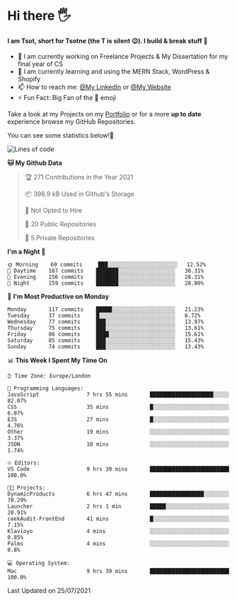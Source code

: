 # Hi there :raised_hand_with_fingers_splayed:
#### I am Tsot, short for Tsotne (the T is silent :wink:). I build & break stuff :space_invader:
- :telescope: I am currently working on Freelance Projects & My Dissertation for my final year of CS
- :seedling: I am currently learning and using the MERN Stack, WordPress & Shopify
- :mailbox: How to reach me: [@My LinkedIn](https://www.linkedin.com/in/tsotne-gvadzabia/) or [@My Website](https://tsotnegvadzabia.me/contact)
- :zap: Fun Fact: Big Fan of the :space_invader: emoji

Take a look at my Projects on my [Portfolio](https://tsotnegvadzabia.me/) or for a more **up to date** experience browse my GitHub Repositories.

You can see some statistics below!:space_invader:
<!--START_SECTION:waka-->
![Lines of code](https://img.shields.io/badge/From%20Hello%20World%20I%27ve%20Written-3.5%20million%20lines%20of%20code-blue)

**🐱 My Github Data** 

> 🏆 271 Contributions in the Year 2021
 > 
> 📦 398.9 kB Used in Github's Storage 
 > 
> 🚫 Not Opted to Hire
 > 
> 📜 20 Public Repositories 
 > 
> 🔑 5 Private Repositories  
 > 
**I'm a Night 🦉** 

```text
🌞 Morning    69 commits     ███░░░░░░░░░░░░░░░░░░░░░░   12.52% 
🌆 Daytime    167 commits    ███████░░░░░░░░░░░░░░░░░░   30.31% 
🌃 Evening    156 commits    ███████░░░░░░░░░░░░░░░░░░   28.31% 
🌙 Night      159 commits    ███████░░░░░░░░░░░░░░░░░░   28.86%

```
📅 **I'm Most Productive on Monday** 

```text
Monday       117 commits    █████░░░░░░░░░░░░░░░░░░░░   21.23% 
Tuesday      37 commits     █░░░░░░░░░░░░░░░░░░░░░░░░   6.72% 
Wednesday    77 commits     ███░░░░░░░░░░░░░░░░░░░░░░   13.97% 
Thursday     75 commits     ███░░░░░░░░░░░░░░░░░░░░░░   13.61% 
Friday       86 commits     ████░░░░░░░░░░░░░░░░░░░░░   15.61% 
Saturday     85 commits     ███░░░░░░░░░░░░░░░░░░░░░░   15.43% 
Sunday       74 commits     ███░░░░░░░░░░░░░░░░░░░░░░   13.43%

```


📊 **This Week I Spent My Time On** 

```text
⌚︎ Time Zone: Europe/London

💬 Programming Languages: 
JavaScript               7 hrs 55 mins       ████████████████████░░░░░   82.07% 
CSS                      35 mins             █░░░░░░░░░░░░░░░░░░░░░░░░   6.07% 
EJS                      27 mins             █░░░░░░░░░░░░░░░░░░░░░░░░   4.76% 
Other                    19 mins             ░░░░░░░░░░░░░░░░░░░░░░░░░   3.37% 
JSON                     10 mins             ░░░░░░░░░░░░░░░░░░░░░░░░░   1.74%

🔥 Editors: 
VS Code                  9 hrs 39 mins       █████████████████████████   100.0%

🐱‍💻 Projects: 
DynamicProducts          6 hrs 47 mins       █████████████████░░░░░░░░   70.29% 
Launcher                 2 hrs 1 min         █████░░░░░░░░░░░░░░░░░░░░   20.91% 
ceekAudit-FrontEnd       41 mins             █░░░░░░░░░░░░░░░░░░░░░░░░   7.15% 
Klavioyo                 4 mins              ░░░░░░░░░░░░░░░░░░░░░░░░░   0.85% 
Palms                    4 mins              ░░░░░░░░░░░░░░░░░░░░░░░░░   0.8%

💻 Operating System: 
Mac                      9 hrs 39 mins       █████████████████████████   100.0%

```


 Last Updated on 25/07/2021
<!--END_SECTION:waka-->
